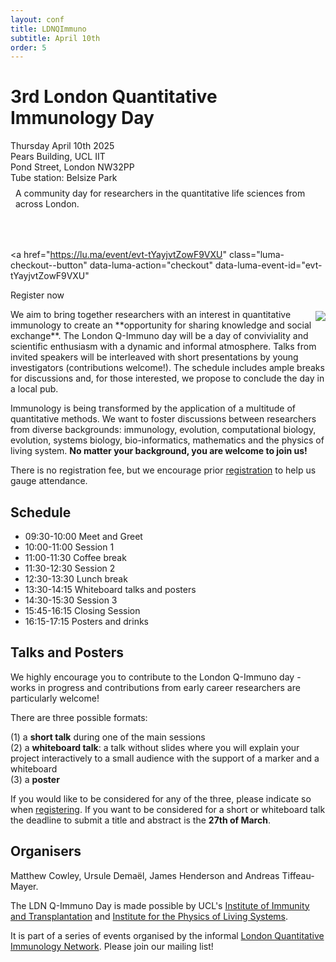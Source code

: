 ```yaml
---
layout: conf
title: LDNQImmuno
subtitle: April 10th
order: 5
---
```


<div class="titlebox">
  <h1>
  3rd London Quantitative Immunology Day
  </h1>
  <div class="box">
  <span style="text-align:left">
    Thursday April 10th 2025 <br /> 
    Pears Building, UCL IIT <br />
    Pond Street, London NW32PP <br />
    Tube station: Belsize Park <br />
  </span>
  </div>
  <p style="margin-top:0em;padding:0.5rem">
    A community day for researchers in the quantitative life sciences from across London. <br />
  </p>
  <p style="margin-top:0em;padding-top:0em;padding-bottom:1em;font-size:150%">


<script id="luma-checkout" src="https://embed.lu.ma/checkout-button.js"></script>

<a
  href="https://lu.ma/event/evt-tYayjvtZowF9VXU"
  class="luma-checkout--button"
  data-luma-action="checkout"
  data-luma-event-id="evt-tYayjvtZowF9VXU"
>
  Register now
</a>

  </p>
</div>

<img style="max-width:55%;margin:0.2rem;padding-right:0;margin-right:0" src="../images/ldnday24.png" align="right">
We aim to bring together researchers with an interest in quantitative immunology to create an **opportunity for sharing knowledge and social exchange**. The London Q-Immuno day will be a day of conviviality and scientific enthusiasm with a dynamic and informal atmosphere. Talks from invited speakers will be interleaved with short presentations by young investigators (contributions welcome!). The schedule includes ample breaks for discussions and, for those interested, we propose to conclude the day in a local pub.

Immunology is being transformed by the application of a multitude of quantitative methods. We want to foster discussions between researchers from diverse backgrounds: immunology, evolution, computational biology, evolution, systems biology, bio-informatics, mathematics and the physics of living system. **No matter your background, you are welcome to join us!**

There is no registration fee, but we encourage prior [registration](https://lu.ma/sg42wn3p) to help us gauge attendance.

## Schedule 

- 09:30-10:00 Meet and Greet  
- 10:00-11:00 Session 1
- 11:00-11:30 Coffee break  
- 11:30-12:30 Session 2
- 12:30-13:30 Lunch break
- 13:30-14:15 Whiteboard talks and posters
- 14:30-15:30 Session 3
- 15:45-16:15 Closing Session
- 16:15-17:15 Posters and drinks  

## Talks and Posters

We highly encourage you to contribute to the London Q-Immuno day - works in progress and contributions from early career researchers are particularly welcome!

There are three possible formats:

(1) a **short talk** during one of the main sessions  
(2) a **whiteboard talk**: a talk without slides where you will explain your project interactively to a small audience with the support of a marker and a whiteboard  
(3) a **poster** 

If you would like to be considered for any of the three, please indicate so when [registering](https://lu.ma/9rvihe65). If you want to be considered for a short or whiteboard talk  the deadline to submit a title and abstract is the **27th of March**.


## Organisers

Matthew Cowley, Ursule Demaël, James Henderson and Andreas Tiffeau-Mayer.

The LDN Q-Immuno Day is made possible by UCL's [Institute of Immunity and Transplantation](https://www.ucl.ac.uk/immunity-transplantation/ucl-institute-immunity-and-transplantation) and [Institute for the Physics of Living Systems](https://www.ucl.ac.uk/physics-living-systems/institute-physics-living-systems).  

It is part of a series of events organised by the informal [London Quantitative Immunology Network](https://qimmuno.com/ldnqimmuno/). Please join our mailing list!
